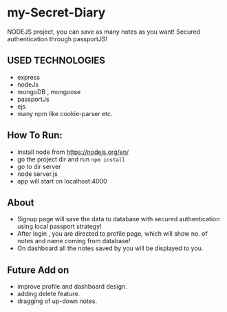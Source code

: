 # my-Secret-Diary
NODEJS project, you can save as many notes as you want! Secured authentication through passportJS!

## USED TECHNOLOGIES
* express
* nodeJs
* mongoDB , mongoose
* passportJs
* ejs
* many npm like cookie-parser etc.
## How To Run:
* install node from https://nodejs.org/en/
* go the project dir and run `npm install`
* go to dir server
* node server.js
* app will start on localhost:4000


## About
* Signup page will save the data to database with secured authentication using local passport strategy!
* After login , you are directed to profile page, which will show no. of notes and name coming from database!
* On dashboard all the notes saved by you will be displayed to you.

## Future Add on
* improve profile and dashboard design.
* adding delete feature.
* dragging of up-down notes.
